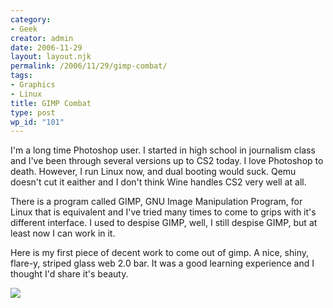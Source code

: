 ```yaml
---
category:
- Geek
creator: admin
date: 2006-11-29
layout: layout.njk
permalink: /2006/11/29/gimp-combat/
tags:
- Graphics
- Linux
title: GIMP Combat
type: post
wp_id: "101"
---
```


I'm a long time Photoshop user.  I started in high school in journalism class and I've been through several versions up to CS2 today.  I love Photoshop to death.  However, I run Linux now, and dual booting would suck.  Qemu doesn't cut it eaither and I don't think Wine handles CS2 very well at all.

There is a program called GIMP, GNU Image Manipulation Program, for Linux that is equivalent and I've tried many times to come to grips with it's different interface.  I used to despise GIMP, well, I still despise GIMP, but at least now I can work in it.

Here is my first piece of decent work to come out of gimp. A nice, shiny, flare-y, striped glass web 2.0 bar. It was a good learning experience and I thought I'd share it's beauty.

![](https://static.velvetcache.org/pages/2006/11/29/gimp-combat/topbar.jpg)
